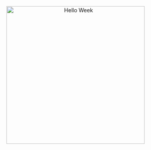 <p align="center">
    <img src="../../public/images/helloweek.png" alt="Hello Week" width="360">
</p>
